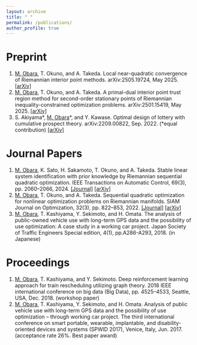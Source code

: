```yaml
---
layout: archive
title: " "
permalink: /publications/
author_profile: true
---
```



Preprint
======
1. <ins>M. Obara</ins>, T. Okuno, and A. Takeda. Local near-quadratic convergence of Riemannian interior point methods. arXiv:2505.19724, May 2025. [[arXiv]](https://arxiv.org/abs/2505.19724)
1. <ins>M. Obara</ins>, T. Okuno, and A. Takeda. A primal-dual interior point trust region method for second-order stationary points of Riemannian inequality-constrained optimization problems. arXiv:2501.15419, May 2025. [[arXiv]](https://arxiv.org/abs/2501.15419)
1. S. Akiyama\*, <ins>M. Obara</ins>\*, and Y. Kawase. Optimal design of lottery with cumulative prospect theory. arXiv:2209.00822, Sep. 2022. (\*equal contribution) [[arXiv]](https://arxiv.org/abs/2209.00822)



Journal Papers
======
1. <ins>M. Obara</ins>, K. Sato, H. Sakamoto, T. Okuno, and A. Takeda. Stable linear system identification with prior knowledge by Riemannian sequential quadratic optimization. IEEE Transactions on Automatic Control, 69(3), pp. 2060–2066, 2024. [[Journal]](https://ieeexplore.ieee.org/document/10258405?source=authoralert) [[arXiv]](https://arxiv.org/abs/2112.14043)
1. <ins>M. Obara</ins>, T. Okuno, and A. Takeda. Sequential quadratic optimization for nonlinear optimization problems on Riemannian manifolds. SIAM Journal on Optimization, 32(3), pp. 822–853, 2022. [[Journal]](https://epubs.siam.org/doi/10.1137/20M1370173) [[arXiv]](https://arxiv.org/abs/2009.07153)
1. <ins>M. Obara</ins>, T. Kashiyama, Y. Sekimoto, and H. Omata. The analysis of public-owned vehicle use with long-term GPS data and the possibility of use optimization: A case study in a working car project. Japan Society of Traffic Engineers Special edition, 4(1), pp.A286-A293, 2018. (in Japanese)


Proceedings
======
1. <ins>M. Obara</ins>, T. Kashiyama, and Y. Sekimoto. Deep reinforcement learning approach for train rescheduling utilizing graph theory. 2018 IEEE international conference on big data (Big Data), pp. 4525–4533, Seattle, USA, Dec. 2018. (workshop paper)
1. <ins>M. Obara</ins>, T. Kashiyama, Y. Sekimoto, and H. Omata. Analysis of public vehicle use with long-term GPS data and the possibility of use optimization – through working car project. The third international conference on smart portable, wearable, implantable, and disability-oriented devices and systems (SPWID 2017), Venice, Italy, Jun. 2017. (acceptance rate 26%. Best paper award)
